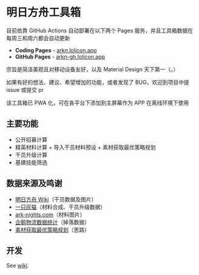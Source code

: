 # 明日方舟工具箱

目前依靠 GitHub Actions 自动部署在以下两个 Pages 服务，并且工具箱数据在每周三和周六都会自动更新

- **Coding Pages** - [arkn.lolicon.app](https://arkn.lolicon.app)
- **GitHub Pages** - [arkn-gh.lolicon.app](https://arkn-gh.lolicon.app)

宗旨是简洁美观且对移动设备友好，以及 Material Design 天下第一（。）

如果有好的想法、建议、希望增加的功能，或者发现了 BUG，欢迎到项目中提 issue 或提交 pr

该工具箱已 PWA 化，可在各平台下添加到主屏幕作为 APP 在离线环境下使用

## 主要功能

- 公开招募计算
- 精英材料计算 + 导入干员材料预设 + 素材获取最优策略规划
- 干员升级计算
- 基建技能筛选

## 数据来源及鸣谢

- [明日方舟 Wiki](http://wiki.joyme.com/arknights)（干员数据及图片）
- [一只灰猫](https://github.com/graueneko/graueneko.github.io)（材料合成、干员升级数据）
- [ark-nights.com](https://github.com/Houdou/arkgraph)（材料图片）
- [企鹅物流数据统计](https://penguin-stats.io/)（掉落数据）
- [素材获取最优策略规划](https://bbs.nga.cn/read.php?tid=17507710)（思路）

## 开发

See [wiki](../../wiki).
